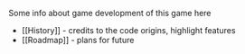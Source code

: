 Some info about game development of this game here

- [[History]] - credits to the code origins, highlight features
- [[Roadmap]] - plans for future
